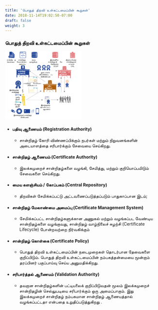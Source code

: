 ```yaml
---
title: 'பொதுத் திறவி உள்கட்டமைப்பின் கூறுகள்'
date: 2018-11-14T19:02:50-07:00
draft: false
weight: 3
---
```


### பொதுத் திறவி உள்கட்டமைப்பின் கூறுகள்

<img src="/images/pki-components-ta.svg"  width="50%" height="50%">

* #### பதிவு ஆணையம் (Registration Authority)​
    * சான்றிதழ் கோரி விண்ணப்பிக்கும் நபர்கள் மற்றும் நிறுவனங்களின் அடையாளத்தை சரிபார்க்கும் சேவையை செய்கிறது.​

*  #### சான்றிதழ் ஆணையம் (Certificate Authority)​
    * இலக்கமுறைச் சான்றிதழ்களை வழங்கி, சேமித்து, மற்றும் குறியொப்பமிடும் சேவைகளை செய்கிறது.​

*  #### மைய களஞ்சியம் / கோப்பகம் (Central Repository)​
    * திறவிகள் சேமிக்கப்பட்டு அட்டவணைப்படுத்தப்படும் பாதுகாப்பான இடம்;​

*  #### சான்றிதழ் மேலாண்மை அமைப்பு (Certificate Management System)​
    * சேமிக்கப்பட்ட சான்றிதழ்களுக்கான அணுகல் மற்றும் வழங்கப்பட வேண்டிய சான்றிதழ்களை வழங்குவது, சான்றிதழ் வாழ்நிலைச் சுழற்சி (Certificate Lifecycle)  போன்றவற்றை நிர்வகிக்கும்

*  #### சான்றிதழ் கொள்கை (Certificate Policy)​
    * பொதுத் திறவி உள்கட்டமைப்பின் நடைமுறைகள் தொடர்பான தேவைகளை குறிப்பிடும். பொதுத் திறவி உள்கட்டமைப்பின் நம்பகத்தன்மையை மூன்றாம் தரப்பினர் பகுப்பாய்வு செய்ய அனுமதிக்கிறது.​

* #### சரிபார்த்தல் ஆணையம்  (Validation Authority)​
    * தவறான சான்றிதழ்களின் பட்டியலைக் குறிப்பிடுவதன் மூலம் இலக்கமுறைச் சான்றிதழின் செல்லுபடியை சரிபார்க்கும் ஒரு அமைப்பாகும். இது இலக்கமுறைச் சான்றிதழ் நம்பகமான சான்றிதழ் ஆணையத்தால் வழங்கப்பட்டதா என்பதை உறுதிப்படுத்துகிறது .​

